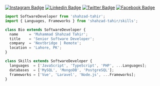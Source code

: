 [![Instagram Badge](https://img.shields.io/badge/-Instagram-e4405f?style=for-the-badge&logo=Instagram&logoColor=white)](https://instagram.com/shahzadtahir1)
[![Linkedin Badge](https://img.shields.io/badge/-LinkedIn-0e76a8?style=for-the-badge&logo=Linkedin&logoColor=white)](https://linkedin.com/in/shahzad-tahir-9567301a)
[![Twitter Badge](https://img.shields.io/badge/-Twitter-00acee?style=for-the-badge&logo=Twitter&logoColor=white)](https://twitter.com/shahzadtahir1)
[![Facebook Badge](https://img.shields.io/badge/-Facebook-0088cc?style=for-the-badge&logo=Facebook&logoColor=white)](https://facebook.com/shahzad-tahir)

```javascript
import SoftwareDeveloper from 'shahzad-tahir';
import { Languages, Frameworks } from 'shahzad-tahir/skills';

class Bio extends SoftwareDeveloper {
  name     = 'Muhammad Shahzad Tahir';
  title    = 'Senior Software Developer';
  company  = 'Nextbridge | Remote';
  location = 'Lahore, PK';
}

class Skills extends SoftwareDeveloper {
  languages  = ['JavaScript', 'TypeScript', 'PHP', ...Languages];
  databases  = ['MySQL', 'MongoDB', 'PostgreSQL'];
  frameworks = ['Vue', 'Laravel', 'Node.js', ...Frameworks];
}

```
